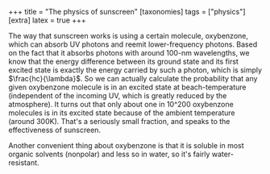 +++
title = "The physics of sunscreen"
[taxonomies]
tags = ["physics"]
[extra]
latex = true
+++

The way that sunscreen works is using a certain molecule, oxybenzone, which
can absorb UV photons and reemit lower-frequency photons. Based on the fact
that it absorbs photons with around 100-nm wavelengths, we know that the
energy difference between its ground state and its first excited state is
exactly the energy carried by such a photon, which is simply
$\frac{hc}{\lambda}$. So we can actually calculate the probability that any
given oxybenzone molecule is in an excited state at beach-temperature
(independent of the incoming UV, which is greatly reduced by the
atmosphere). It turns out that only about one in 10^200 oxybenzone
molecules is in its excited state because of the ambient temperature
(around 300K). That's a seriously small fraction, and speaks to the
effectiveness of sunscreen.

Another convenient thing about oxybenzone is that it is soluble in most
organic solvents (nonpolar) and less so in water, so it's fairly
water-resistant.
